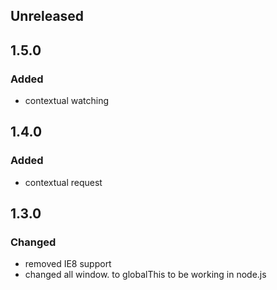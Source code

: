 ## Unreleased

## 1.5.0

### Added
- contextual watching

## 1.4.0

### Added
- contextual request

## 1.3.0

### Changed
- removed IE8 support
- changed all window. to globalThis to be working in node.js
